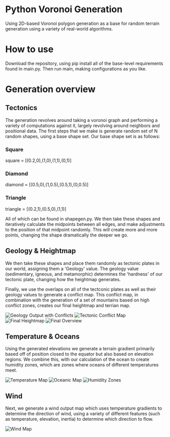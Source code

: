 # Python Voronoi Generation
Using 2D-based Voronoi polygon generation as a base for random terrain generation using a variety of real-world algorithms.

# How to use #
Download the repository, using pip install all of the base-level requirements found in main.py. Then run main, making configurations as you like.

# Generation overview #

## Tectonics
The generation revolves around taking a voronoi graph and performing a variety of computations against it, largely revolving around neighbors and positional data. The first steps that we make is generate random set of N random shapes, using a base shape set. Our base shape set is as follows:

### Square
square = [(0.2,0),(1,0),(1,1),(0,1)]

### Diamond
diamond = [(0.5,0),(1,0.5),(0.5,1),(0,0.5)]

### Triangle
triangle = [(0.2,1),(0.5,0),(1,1)]

All of which can be found in shapegen.py. We then take these shapes and iteratively calculate the midpoints between all edges, and make adjustments to the position of that midpoint randomly. This will create more and more points, changing the shape dramatically the deeper we go. 

## Geology & Heightmap

We then take these shapes and place them randomly as tectonic plates in our world, assigning them a 'Geology' value. The geology value (sedimentary, igneous, and metamorphic) determines the 'hardness' of our tectonic plate, changing how the heightmap generates.

Finally, we use the overlaps on all of the tectconic plates as well as their geology values to generate a conflict map. This conflict map, in combination with the generation of a set of mountains based on high conflict zones, creates our final heightmap and terrian map.

![Geology Output with Conflicts](https://i.imgur.com/BhotUMK.png)
![Tectonic Conflict Map](https://i.imgur.com/FrnlnHp.png)
![Final Heightmap](https://i.imgur.com/9mHBiAJ.png)
![Final Overview](https://i.imgur.com/8OYyanC.png)

## Temperature & Oceans

Using the generated elevations we generate a terrain gradient primarily based off of position closed to the equator but also based on elevation regions. We combine this, with our calculation of the ocean to create humidity zones, which are zones where oceans of different temperatures meet.

![Temperature Map](https://i.imgur.com/pQ0fQw8.png)
![Oceanic Map](https://i.imgur.com/yO6wptg.png)
![Humidity Zones](https://i.imgur.com/SrE0xtG.png)

## Wind

Next, we generate a wind output map which uses temperature gradients to determine the direction of wind, using a variety of different features (such as temperature, elevation, inertia) to determine which direction to flow.

![Wind Map](https://i.imgur.com/AKPCpnP.png)
